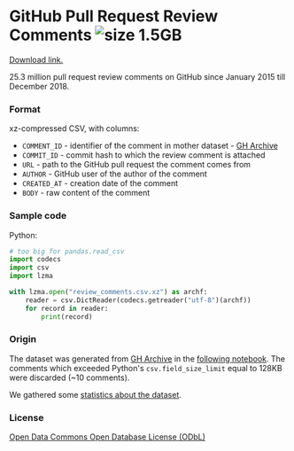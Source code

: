 # GitHub Pull Request Review Comments ![size 1.5GB](https://img.shields.io/badge/size-1.5GB-green.svg)

[Download link.](https://drive.google.com/file/d/1t-3ZwprNqBHZhO2_Mhp0Y1bCX9M500SM)

25.3 million pull request review comments on GitHub since January 2015 till December 2018.

### Format

xz-compressed CSV, with columns:

* `COMMENT_ID` - identifier of the comment in mother dataset - [GH Archive](https://www.gharchive.org/)
* `COMMIT_ID` - commit hash to which the review comment is attached
* `URL` - path to the GitHub pull request the comment comes from
* `AUTHOR` - GitHub user of the author of the comment
* `CREATED_AT` - creation date of the comment
* `BODY` - raw content of the comment

### Sample code

Python:
```python
# too big for pandas.read_csv
import codecs
import csv
import lzma

with lzma.open("review_comments.csv.xz") as archf:
    reader = csv.DictReader(codecs.getreader("utf-8")(archf))
    for record in reader:
        print(record)
```

### Origin

The dataset was generated from [GH Archive](https://www.gharchive.org/) in the [following notebook](PR_review_comments_generation.ipynb).
The comments which exceeded Python's `csv.field_size_limit` equal to 128KB were discarded (~10 comments).

We gathered some [statistics about the dataset](PR_review_comments_stats.ipynb).

### License

[Open Data Commons Open Database License (ODbL)](https://opendatacommons.org/licenses/odbl/)

